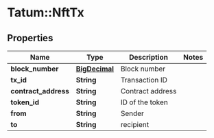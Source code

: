 # Tatum::NftTx

## Properties
Name | Type | Description | Notes
------------ | ------------- | ------------- | -------------
**block_number** | [**BigDecimal**](BigDecimal.md) | Block number | 
**tx_id** | **String** | Transaction ID | 
**contract_address** | **String** | Contract address | 
**token_id** | **String** | ID of the token | 
**from** | **String** | Sender | 
**to** | **String** | recipient | 

